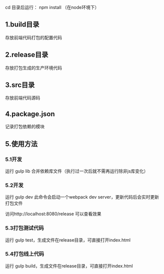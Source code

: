cd 目录后运行： npm install （在node环境下）

## 1.build目录
存放前端代码打包的配置代码

## 2.release目录
存放打包生成的生产环境代码

## 3.src目录
存放前端代码源码

## 4.package.json
记录打包依赖的模块

## 5.使用方法

### 5.1开发
运行 gulp lib 合并依赖库文件（执行过一次后就不需再运行除非js库变化）

### 5.2开发
运行 gulp dev
此命令会启动一个webpack dev server，更新代码后会实时更新打包文件

访问http://localhost:8080/release 可以查看效果
### 5.3打包测试代码
运行 gulp test，生成文件在release目录，可直接打开index.html

### 5.4打包线上代码
运行 gulp build，生成文件在release目录，可直接打开index.html
